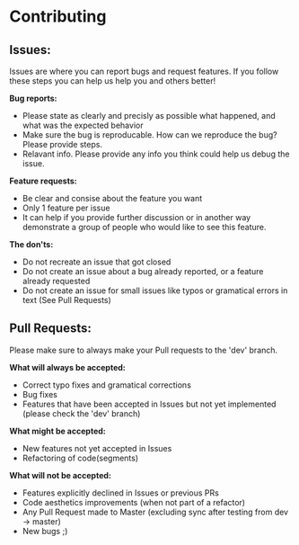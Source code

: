 Contributing
===

Issues:
--
Issues are where you can report bugs and request features. If you follow these steps you can help us help you and others better!

**Bug reports:**
- Please state as clearly and precisly as possible what happened, and what was the expected behavior
- Make sure the bug is reproducable. How can we reproduce the bug? Please provide steps.
- Relavant info. Please provide any info you think could help us debug the issue.

**Feature requests:**
- Be clear and consise about the feature you want
- Only 1 feature per issue
- It can help if you provide further discussion or in another way demonstrate a group of people who would like to see this feature.

**The don'ts:**
- Do not recreate an issue that got closed
- Do not create an issue about a bug already reported, or a feature already requested
- Do not create an issue for small issues like typos or gramatical errors in text (See Pull Requests)

Pull Requests:
--
Please make sure to always make your Pull requests to the 'dev' branch.

**What will always be accepted:**
- Correct typo fixes and gramatical corrections
- Bug fixes
- Features that have been accepted in Issues but not yet implemented (please check the 'dev' branch)

**What might be accepted:**
- New features not yet accepted in Issues
- Refactoring of code(segments)

**What will not be accepted:**
- Features explicitly declined in Issues or previous PRs
- Code aesthetics improvements (when not part of a refactor)
- Any Pull Request made to Master (excluding sync after testing from dev -> master)
- New bugs ;)
